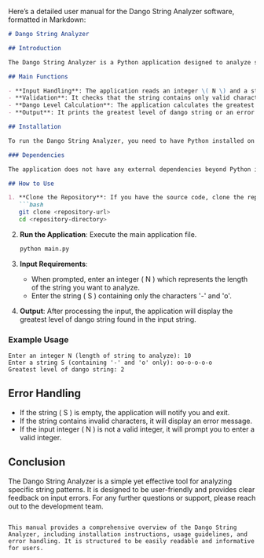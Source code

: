 Here’s a detailed user manual for the Dango String Analyzer software, formatted in Markdown:

```markdown
# Dango String Analyzer

## Introduction

The Dango String Analyzer is a Python application designed to analyze strings composed of characters '-' and 'o'. It identifies the greatest level of "dango strings" based on the arrangement of these characters. A dango string is defined by the number of 'o' characters that surround a '-' character, and the level of the dango string is determined by the minimum count of 'o' characters on either side of the '-'.

## Main Functions

- **Input Handling**: The application reads an integer \( N \) and a string \( S \) from the user.
- **Validation**: It checks that the string contains only valid characters ('-' and 'o') and that it is not empty.
- **Dango Level Calculation**: The application calculates the greatest level of dango string found in the input string.
- **Output**: It prints the greatest level of dango string or an error message if no valid dango string is found.

## Installation

To run the Dango String Analyzer, you need to have Python installed on your system. You can download Python from [python.org](https://www.python.org/downloads/).

### Dependencies

The application does not have any external dependencies beyond Python itself. Ensure you have Python 3.x installed.

## How to Use

1. **Clone the Repository**: If you have the source code, clone the repository to your local machine.
   ```bash
   git clone <repository-url>
   cd <repository-directory>
   ```

2. **Run the Application**: Execute the main application file.
   ```bash
   python main.py
   ```

3. **Input Requirements**:
   - When prompted, enter an integer \( N \) which represents the length of the string you want to analyze.
   - Enter the string \( S \) containing only the characters '-' and 'o'.

4. **Output**: After processing the input, the application will display the greatest level of dango string found in the input string.

### Example Usage

```plaintext
Enter an integer N (length of string to analyze): 10
Enter a string S (containing '-' and 'o' only): oo-o-o-o-o
Greatest level of dango string: 2
```

## Error Handling

- If the string \( S \) is empty, the application will notify you and exit.
- If the string contains invalid characters, it will display an error message.
- If the input integer \( N \) is not a valid integer, it will prompt you to enter a valid integer.

## Conclusion

The Dango String Analyzer is a simple yet effective tool for analyzing specific string patterns. It is designed to be user-friendly and provides clear feedback on input errors. For any further questions or support, please reach out to the development team.
```

This manual provides a comprehensive overview of the Dango String Analyzer, including installation instructions, usage guidelines, and error handling. It is structured to be easily readable and informative for users.